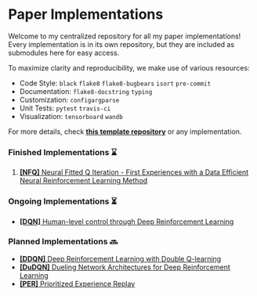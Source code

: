 # Paper Implementations

Welcome to my centralized repository for all my paper implementations! Every implementation is in its own repository, but they are included as submodules here for easy access.

To maximize clarity and reproducibility, we make use of various resources:

- Code Style: `black` `flake8` `flake8-bugbears` `isort` `pre-commit`
- Documentation: `flake8-docstring` `typing`
- Customization: `configargparse`
- Unit Tests: `pytest` `travis-ci`
- Visualization: `tensorboard` `wandb`

For more details, check [**this template repository**](https://github.com/seungjaeryanlee/implementations-template) or any implementation.

### Finished Implementations ⌛

1. [**[NFQ]** Neural Fitted Q Iteration - First Experiences with a Data Efficient Neural Reinforcement Learning Method](https://github.com/seungjaeryanlee/implementations-nfq)

### Ongoing Implementations ⏳

- [**[DQN]** Human-level control through Deep Reinforcement Learning](https://github.com/seungjaeryanlee/implementations-dqn)

### Planned Implementations 🔜

- [**[DDQN]** Deep Reinforcement Learning with Double Q-learning](https://arxiv.org/abs/1509.06461)
- [**[DuDQN]** Dueling Network Architectures for Deep Reinforcement Learning](https://arxiv.org/abs/1511.06581)
- [**[PER]** Prioritized Experience Replay](https://arxiv.org/abs/1511.05952)
